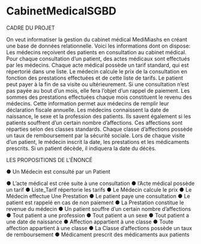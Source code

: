 # CabinetMedicalSGBD


CADRE DU PROJET

On veut informatiser la gestion du cabinet médical MediMiashs en créant une base de données relationnelle. 
Voici les informations dont on dispose: Les médecins reçoivent des patients en consultation au cabinet médical.
Pour chaque consultation d’un patient, des actes médicaux sont effectués par les médecins. Chaque acte médical
possède un tarif standard, qui est répertorié dans une liste. Le médecin calcule le prix de la consultation en fonction
des prestations effectuées et de cette liste de tarifs. Le patient peut payer à la fin de sa visite ou ultérieurement.
Si une consultation n’est pas payée au bout d’un mois, elle fera l’objet d’un rappel de paiement.
Les sommes des prestations effectuées chaque mois constituent le revenu des médecins. Cette information permet
aux médecins de remplir leur déclaration fiscale annuelle. Les médecins connaissent la date de naissance,
le sexe et la profession des patients. Ils savent également si les patients souffrent d’un certain nombre
d’affections. Ces affections sont réparties selon des classes standards. Chaque classe d’affections possède
un taux de remboursement par la sécurité sociale. Lors de chaque visite d’un patient, le médecin inscrit la date, 
les prestations et les médicaments prescrits. Si un patient décède, il indiquera la date du décès.


LES PROPOSITIONS DE L'ÉNONCÉ


● Un Médecin est consulté par un Patient

● L’acte médical est crée suite à une consultation
● l’Acte médical possède un tarif
● Liste_Tarif répertorie les tarifs
● Le Médecin calcule le prix
● Le Médecin effectue Une Prestation
● Le patient paye une consultation
● Le patient est rappelé en cas de non paiement
● La Prestation constitue le revenue du médecin
● Un patient souffre d’un certain nombre d’affections
● Tout patient a une profession
● Tout patient a un sexe
● Tout patient a une date de naissance
● Affection appartient à une classe
● Toute affection appartient à une classe
● La Classe d’affections possède un taux de remboursement
● Médicament prescrit des médicaments aux patients
